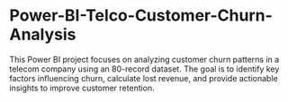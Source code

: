 # Power-BI-Telco-Customer-Churn-Analysis
This Power BI project focuses on analyzing customer churn patterns in a telecom company using an 80-record dataset. The goal is to identify key factors influencing churn, calculate lost revenue, and provide actionable insights to improve customer retention.

